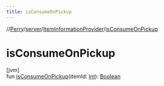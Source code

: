 ```yaml
---
title: isConsumeOnPickup
---
```

//[Perry](../../../index.html)/[server](../index.html)/[ItemInformationProvider](index.html)/[isConsumeOnPickup](is-consume-on-pickup.html)



# isConsumeOnPickup



[jvm]\
fun [isConsumeOnPickup](is-consume-on-pickup.html)(itemId: [Int](https://kotlinlang.org/api/latest/jvm/stdlib/kotlin/-int/index.html)): [Boolean](https://kotlinlang.org/api/latest/jvm/stdlib/kotlin/-boolean/index.html)




